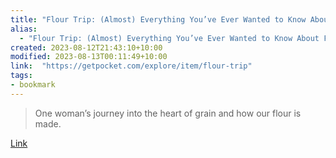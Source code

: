 ```yaml
---
title: "Flour Trip: (Almost) Everything You’ve Ever Wanted to Know About Flour"
alias:
  - "Flour Trip: (Almost) Everything You’ve Ever Wanted to Know About Flour"
created: 2023-08-12T21:43:10+10:00
modified: 2023-08-13T00:11:49+10:00
link:  "https://getpocket.com/explore/item/flour-trip"
tags:
- bookmark
---
```


> One woman’s journey into the heart of grain and how our flour is made.

[Link](https://getpocket.com/explore/item/flour-trip)